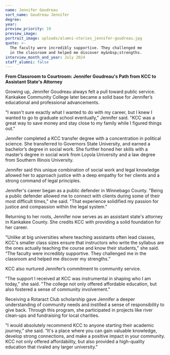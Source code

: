 ```yaml
---
name: Jennifer Goudreau
sort_name: Goudreau Jennifer
degree:
year:
preview_priority: 19
preview_image:
portrait_image: uploads/alumni-stories_jennifer-goudreau.jpg
quote: >-
  The faculty were incredibly supportive. They challenged me
  in the classroom and helped me discover my&nbsp;strengths.
interview_month_and_year: July 2024
staff_alumni: false
---
```

**From Classroom to Courtroom: Jennifer Goudreau's Path from KCC to Assistant State's Attorney**

Growing up, Jennifer Goudreau always felt a pull toward public service. Kankakee Community College later became a solid base for Jennifer’s educational and professional advancements.

"I wasn't sure exactly what I wanted to do with my career, but I knew I wanted to go to graduate school eventually," Jennifer said. "KCC was a great way to save money and stay close to my family while I figured things out."

Jennifer completed a KCC transfer degree with a concentration in political science. She transferred to Governors State University, and earned a bachelor’s degree in social work. She further honed her skills with a master’s degree in social work from Loyola University and a law degree from Southern Illinois University.

Jennifer said this unique combination of social work and legal knowledge allowed her to approach justice with a deep empathy for her clients and a strong command of legal principles.

Jennifer's career began as a public defender in Winnebago County. "Being a public defender allowed me to connect with clients during some of their most difficult times," she said. "That experience solidified my passion for justice and compassion within the legal system."

Returning to her roots, Jennifer now serves as an assistant state's attorney in Kankakee County. She credits KCC with providing a solid foundation for her career.

"Unlike at big universities where teaching assistants often lead classes, KCC's smaller class sizes ensure that instructors who write the syllabus are the ones actually teaching the course and know their students," she said. “The faculty were incredibly supportive. They challenged me in the classroom and helped me discover my strengths.”

KCC also nurtured Jennifer’s commitment to community service.

“The support I received at KCC was instrumental in shaping who I am today," she said. "The college not only offered affordable education, but also fostered a sense of community involvement."

Receiving a Rotaract Club scholarship gave Jennifer a deeper understanding of community needs and instilled a sense of responsibility to give back. Through this program, she participated in projects like river clean-ups and fundraising for local charities.

"I would absolutely recommend KCC to anyone starting their academic journey,” she said. “It's a place where you can gain valuable knowledge, develop strong connections, and make a positive impact in your community. KCC not only offered affordability, but also provided a high-quality education that rivaled any larger university."

